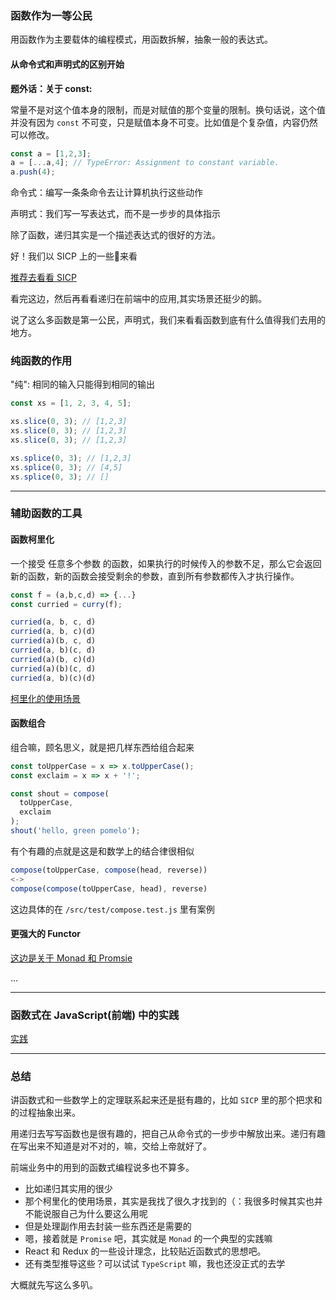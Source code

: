 ### 函数作为一等公民

用函数作为主要载体的编程模式，用函数拆解，抽象一般的表达式。

#### 从命令式和声明式的区别开始

**题外话：关于 const:**

常量不是对这个值本身的限制，而是对赋值的那个变量的限制。换句话说，这个值并没有因为 `const` 不可变，只是赋值本身不可变。比如值是个复杂值，内容仍然可以修改。

```js
const a = [1,2,3];
a = [...a,4]; // TypeError: Assignment to constant variable.
a.push(4);
```

命令式：编写一条条命令去让计算机执行这些动作

声明式：我们写一写表达式，而不是一步步的具体指示

除了函数，递归其实是一个描述表达式的很好的方法。

好！我们以 SICP 上的一些🌰来看

[推荐去看看 SICP](./sicp.md)

看完这边，然后再看看递归在前端中的应用,其实场景还挺少的鹅。

说了这么多函数是第一公民，声明式，我们来看看函数到底有什么值得我们去用的地方。

### 纯函数的作用

"纯": 相同的输入只能得到相同的输出

```js
const xs = [1, 2, 3, 4, 5];

xs.slice(0, 3); // [1,2,3]
xs.slice(0, 3); // [1,2,3]
xs.slice(0, 3); // [1,2,3]

xs.splice(0, 3); // [1,2,3]
xs.splice(0, 3); // [4,5]
xs.splice(0, 3); // []
```

---

### 辅助函数的工具

#### 函数柯里化

一个接受 任意多个参数 的函数，如果执行的时候传入的参数不足，那么它会返回新的函数，新的函数会接受剩余的参数，直到所有参数都传入才执行操作。

```js
const f = (a,b,c,d) => {...}
const curried = curry(f);

curried(a, b, c, d)
curried(a, b, c)(d)
curried(a)(b, c, d)
curried(a, b)(c, d)
curried(a)(b, c)(d)
curried(a)(b)(c, d)
curried(a, b)(c)(d)
```

[柯里化的使用场景](./curry.md)

#### 函数组合

组合嘛，顾名思义，就是把几样东西给组合起来

```js
const toUpperCase = x => x.toUpperCase();
const exclaim = x => x + '!';

const shout = compose(
  toUpperCase,
  exclaim
);
shout('hello, green pomelo');
```

有个有趣的点就是这是和数学上的结合律很相似

```js
compose(toUpperCase, compose(head, reverse))
<->
compose(compose(toUpperCase, head), reverse)
```

这边具体的在 `/src/test/compose.test.js` 里有案例

#### 更强大的 Functor

[这边是关于 Monad 和 Promsie](./monad.md)

...

---

### 函数式在 JavaScript(前端) 中的实践

[实践](./real-use.md)

---

### 总结

讲函数式和一些数学上的定理联系起来还是挺有趣的，比如 `SICP` 里的那个把求和的过程抽象出来。

用递归去写写函数也是很有趣的，把自己从命令式的一步步中解放出来。递归有趣在写出来不知道是对不对的，嘛，交给上帝就好了。

前端业务中的用到的函数式编程说多也不算多。

- 比如递归其实用的很少
- 那个柯里化的使用场景，其实是我找了很久才找到的（：我很多时候其实也并不能说服自己为什么要这么用呢
- 但是处理副作用去封装一些东西还是需要的
- 嗯，接着就是 `Promise` 吧，其实就是 `Monad` 的一个典型的实践嘛
- React 和 Redux 的一些设计理念，比较贴近函数式的思想吧。
- 还有类型推导这些？可以试试 `TypeScript` 嘛，我也还没正式的去学

大概就先写这么多叭。